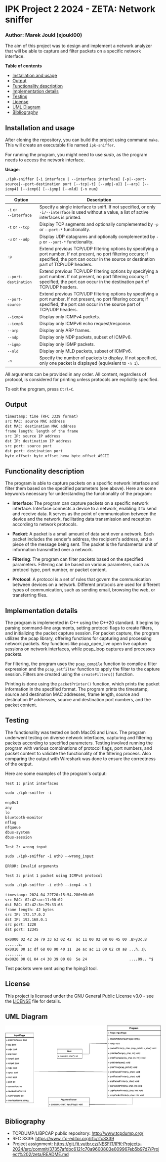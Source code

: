 # IPK Project 2 2024 - ZETA: Network sniffer

### Author: Marek Joukl (xjoukl00)

The aim of this project was to design and implement a network analyzer that will be able to capture and filter packets on a specific network interface. 

**Table of contents**

- [Installation and usage](#installation-and-usage)
- [Output](#output)
- [Functionality description](#functionality-description)
- [Implementation details](#implementation-details)
- [Testing](#testing)
- [License](#license)
- [UML Diagram](#uml-diagram)
- [Bibliography](#bibliography)

## Installation and usage

After cloning the repository, you can build the project using command ``make``. This will create an executable file named ``ipk-sniffer``.  

For running the program, you might need to use *sudo*, as the program needs to access the network interface.

**Usage**:
```
./ipk-sniffer [-i interface | --interface interface] {-p|--port-source|--port-destination port [--tcp|-t] [--udp|-u]} [--arp] [--icmp4] [--icmp6] [--igmp] [--mld] {-n num}
```

| Option              | Description                                                                                                       |
|---------------------|-------------------------------------------------------------------------------------------------------------------|
| `-i` or <br> `--interface` | Specify a single interface to sniff. If not specified, or only `-i/--interface` is used without a value, a list of active interfaces is printed. |
| `-t` or `--tcp`     | Display TCP segments and optionally complemented by `-p` or `--port-*` functionality.                            |
| `-u` or `--udp`     | Display UDP datagrams and optionally complemented by `-p` or `--port-*` functionality.                            |
| `-p`                | Extend previous TCP/UDP filtering options by specifying a port number. If not present, no port filtering occurs; if specified, the port can occur in the source or destination part of TCP/UDP headers. |
| `--port-destination` | Extend previous TCP/UDP filtering options by specifying a port number. If not present, no port filtering occurs; if specified, the port can occur in the destination part of TCP/UDP headers. |
| `--port-source`  | Extend previous TCP/UDP filtering options by specifying a port number. If not present, no port filtering occurs; if specified, the port can occur in the source part of TCP/UDP headers. |
| `--icmp4`           | Display only ICMPv4 packets.                                                                                     |
| `--icmp6`           | Display only ICMPv6 echo request/response.                                                                      |
| `--arp`             | Display only ARP frames.                                                                                         |
| `--ndp`             | Display only NDP packets, subset of ICMPv6.                                                                      |
| `--igmp`            | Display only IGMP packets.                                                                                       |
| `--mld`             | Display only MLD packets, subset of ICMPv6.                                                                      |
| `-n`             | Specify the number of packets to display. If not specified, only one packet is displayed (equivalent to `-n 1`). |

All arguments can be provided in any order. All content, regardless of protocol, is considered for printing unless protocols are explicitly specified.

To exit the program, press `Ctrl+C`.

## Output
```
timestamp: time (RFC 3339 format)
src MAC: source MAC address
dst MAC: destination MAC address
frame length: length of the frame
src IP: source IP address
dst IP: destination IP address
src port: source port
dst port: destination port
byte_offset: byte_offset_hexa byte_offset_ASCII
```

## Functionality description

The program is able to capture packets on a specific network interface and filter them based on the specified parameters (see above). Here are some keywords necessary for understanding the functionality of the program:

* **Interface**: The program can capture packets on a specific network interface. Interface connects a device to a network, enabling it to send and receive data. It serves as the point of communication between the device and the network, facilitating data transmission and reception according to network protocols.

* **Packet**: A packet is a small amount of data sent over a network. Each packet includes the sender's address, the recipient's address, and a piece of the message being sent. The packet is the fundamental unit of information transmitted over a network.

* **Filtering**: The program can filter packets based on the specified parameters. Filtering can be based on various parameters, such as protocol type, port number, or packet content.

* **Protocol**: A protocol is a set of rules that govern the communication between devices on a network. Different protocols are used for different types of communication, such as sending email, browsing the web, or transferring files.

## Implementation details

The program is implemented in C++ using the C++20 standard. It begins by parsing command-line arguments, setting protocol flags to create filters, and initializing the packet capture session. For packet capture, the program utilizes the pcap library, offering functions for capturing and processing network packets. Key functions like pcap_open_live open live capture sessions on network interfaces, while pcap_loop captures and processes packets.

For filtering, the program uses the `pcap_compile` function to compile a filter expression and the `pcap_setfilter` function to apply the filter to the capture session. Filters are created using the ``createFilters()`` function.

Printing is done using the `packetPrinter()` function, which prints the packet information in the specified format. The program prints the timestamp, source and destination MAC addresses, frame length, source and destination IP addresses, source and destination port numbers, and the packet content.

## Testing

The functionality was tested on both MacOS and Linux. The program underwent testing on diverse network interfaces, capturing and filtering packets according to specified parameters. Testing involved running the program with various combinations of protocol flags, port numbers, and packet content to validate the functionality of the filtering process.
Also comparing the output with Wireshark was done to ensure the correctness of the output.

Here are some examples of the program's output:

``Test 1: print interfaces``
```
sudo ./ipk-sniffer -i

enp0s1
any
lo
bluetooth-monitor
nflog
nfqueue
dbus-system
dbus-session
```

``Test 2: wrong input``
```
sudo ./ipk-sniffer -i eth0 --wrong_input

ERROR: Invalid arguments
```

``Test 3: print 1 packet using ICMPv4 protocol``
```
sudo ./ipk-sniffer -i eth0 --icmp4 -n 1

timestamp: 2024-04-22T20:15:54.280+00:00
src MAC: 02:42:ac:11:00:02
dst MAC: 02:42:3e:79:33:63
frame length: 42 bytes
src IP: 172.17.0.2
dst IP: 192.168.0.1
src port: 1220
dst port: 12345

0x0000 02 42 3e 79 33 63 02 42  ac 11 00 02 08 00 45 00 .B>y3c.B ......E.
0x0010 00 1c df 68 00 00 40 11  2e ac ac 11 00 02 c0 a8 ...h..@. ........
0x0020 00 01 04 c4 30 39 00 08  5e 24                   ....09.. ^$

```
Test packets were sent using the hping3 tool.

## License

This project is licensed under the GNU General Public License v3.0 - see the [LICENSE](LICENSE) file for details.

## UML Diagram

![UML Diagram](./uml.png)

## Bibliography

* TCPDUMP/LIBPCAP public repository: http://www.tcpdump.org/
* RFC 3339: https://www.rfc-editor.org/rfc/rfc3339
* Project assignment: https://git.fit.vutbr.cz/NESFIT/IPK-Projects-2024/src/commit/37357afdbc6121c70a9600803e009967eb5b97d7/Project%202/zeta/README.md
